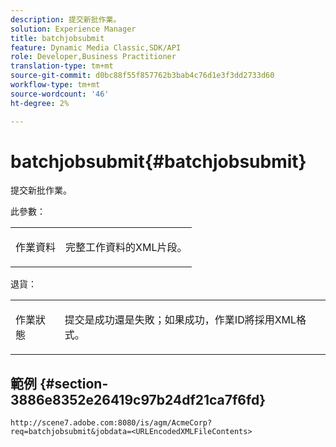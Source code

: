 ```yaml
---
description: 提交新批作業。
solution: Experience Manager
title: batchjobsubmit
feature: Dynamic Media Classic,SDK/API
role: Developer,Business Practitioner
translation-type: tm+mt
source-git-commit: d0bc88f55f857762b3bab4c76d1e3f3dd2733d60
workflow-type: tm+mt
source-wordcount: '46'
ht-degree: 2%

---
```



# batchjobsubmit{#batchjobsubmit}

提交新批作業。

此參數：

<table id="simpletable_11A94D630A21426F9A1CEF5EB3B9E789"> 
 <tr class="strow"> 
  <td class="stentry"> <p> <span class="codeph"> 作業資料  </span> </p> </td> 
  <td class="stentry"> <p>完整工作資料的XML片段。 </p> </td> 
 </tr> 
</table>

退貨：

<table id="simpletable_7C82E4A8520440F5A5ABBC1BCB286AB2"> 
 <tr class="strow"> 
  <td class="stentry"> <p>作業狀態 </p> </td> 
  <td class="stentry"> <p>提交是成功還是失敗；如果成功，作業ID將採用XML格式。 </p> </td> 
 </tr> 
</table>

## 範例 {#section-3886e8352e26419c97b24df21ca7f6fd}

`http://scene7.adobe.com:8080/is/agm/AcmeCorp?req=batchjobsubmit&jobdata=<URLEncodedXMLFileContents>`
